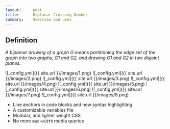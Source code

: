 ```yaml
---
layout:     post
title:      Biplanar Crossing Number
summary:    Overview and uses
---
```


## Definition

_A biplanar drawing of a graph G means partitioning the edge set of the graph into two
graphs, G1 and G2, and drawing G1 and G2 in two disjoint planes._

![_config.yml]({{ site.url }}/images/1.png)
![_config.yml]({{ site.url }}/images/2.png)
![_config.yml]({{ site.url }}/images/3.png)
![_config.yml]({{ site.url }}/images/4.png)
![_config.yml]({{ site.url }}/images/5.png)
![_config.yml]({{ site.url }}/images/6.png)
![_config.yml]({{ site.url }}/images/7.png)
![_config.yml]({{ site.url }}/images/8.png)

* Line anchors in code blocks and new syntax highlighting
* A customizable variables file
* Modular, and lighter weight CSS
* No more `max-width` media queries
